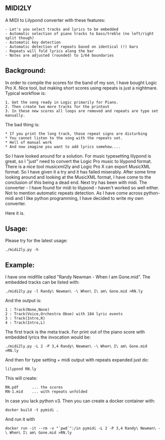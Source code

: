 MIDI2LY
-------

A MIDI to Lilypond converter with these features:

    - Let's you select tracks and lyrics to be embedded
    - Automatic selection of piano tracks to bass/treble (no left/right split though)
    - Automatic key detection
    - Automatic detection of repeats based on identical (!) bars
    - Repeats will fold lyrics along the bar
    - Notes are adjusted (rounded) to 1/64 boundaries

Background:
-----------
In order to compile the scores for the band of my son, I have bought Logic Pro X. Nice tool, but making short scores using repeats is just a nightmare. Typical workflow is:

    1. Get the song ready in Logic primarily for Piano.
    2. Then create two more tracks for the printout
    3. In these new scores all loops are removed and repeats are type set manually.

The bad thing is:

    * If you print the long track, those repeat signs are disturbing
    * You cannot listen to the song with the repeats set.
    * Hell of manual work
    * And now imagine you want to add lyrics somehow....

So I have looked around for a solution. For music typesetting lilypond is great, so I "just" need to convert the Logic Pro music to lilypond format.
There is a nice tool musicxml2ly and Logic Pro X can export MusicXML format. So I have given it a try and it has failed miserably.
After some time looking around and looking at the MusicXML format, I have come to the conclusion of this being a dead end.
Next try has been with midi. The converter - I have found for midi to lilypond - haven't worked so well either.
Not to mention automatic repeats detection. As I have come across python-midi and I like python programming, I have decided to write my own converter.

Here it is.

Usage:
------
Please try for the latest usage:

    ./midi2ly.py -h

Example:
--------

I have one midifile called "Randy Newman - When I am Gone.mid".
The embedded tracks can be listed with:

    ./midi2ly.py -l Randy\ Newman\ -\ When\ I\ am\ Gone.mid >RN.ly

And the output is:

    1 : Track(None,None)
    2 : Track(Voice,Orchestra Oboe) with 184 lyric events
    3 : Track(Intro,R)
    4 : Track(Intro,L)

The first track is the meta track. For print out of the piano score with embedded lyrics the invocation would be:

    ./midi2ly.py -L 2 -P 3,4 Randy\ Newman\ -\ When\ I\ am\ Gone.mid >RN.ly

And then for type setting + midi output with repeats expanded just do:

    lilypond RN.ly

This will create:

    RN.pdf      ... the scores
    RN-1.mid    ... with repeats unfolded

In case you lack python v3. Then you can create a docker container with:

    docker build -t pymidi .

And run it with

    docker run -it --rm -v "`pwd`":/in pymidi -L 2 -P 3,4 Randy\ Newman\ -\ When\ I\ am\ Gone.mid >RN.ly

